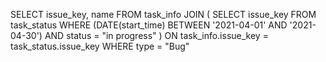 SELECT issue_key, name FROM task_info 
JOIN (
  SELECT issue_key FROM task_status 
  WHERE (DATE(start_time) BETWEEN '2021-04-01' AND '2021-04-30') AND status = "in progress"
) ON task_info.issue_key = task_status.issue_key
WHERE type = "Bug"
